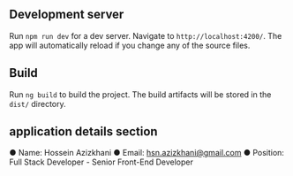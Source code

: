 ## Development server

Run `npm run dev` for a dev server. Navigate to `http://localhost:4200/`. The app will automatically reload if you change any of the source files.

## Build

Run `ng build` to build the project. The build artifacts will be stored in the `dist/` directory.

## application details section

● Name: Hossein Azizkhani
● Email: hsn.azizkhani@gmail.com
● Position: Full Stack Developer - Senior Front-End Developer

